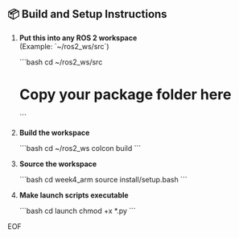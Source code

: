 ## 📦 Build and Setup Instructions

1. **Put this into any ROS 2 workspace**  
   (Example: \`~/ros2_ws/src\`)

   \`\`\`bash
   cd ~/ros2_ws/src
   # Copy your package folder here
   \`\`\`

2. **Build the workspace**

   \`\`\`bash
   cd ~/ros2_ws
   colcon build
   \`\`\`

3. **Source the workspace**

   \`\`\`bash
   cd week4_arm
   source install/setup.bash
   \`\`\`

4. **Make launch scripts executable**

   \`\`\`bash
   cd launch
   chmod +x *.py
   \`\`\`

EOF
